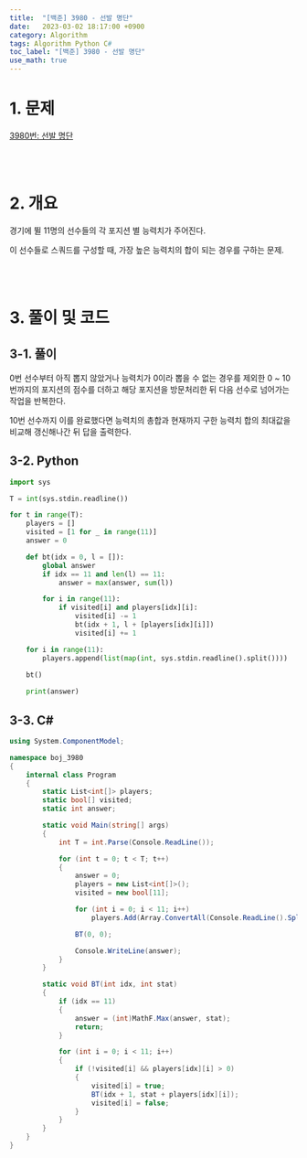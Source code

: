 ```yaml
---
title:  "[백준] 3980 - 선발 명단"
date:   2023-03-02 18:17:00 +0900
category: Algorithm
tags: Algorithm Python C#
toc_label: "[백준] 3980 - 선발 명단"
use_math: true
---
```


# 1. 문제
[3980번: 선발 명단](https://www.acmicpc.net/problem/3980)

<br/>
<br/>

# 2. 개요
경기에 뛸 11명의 선수들의 각 포지션 별 능력치가 주어진다.

이 선수들로 스쿼드를 구성할 때, 가장 높은 능력치의 합이 되는 경우를 구하는 문제.

<br/>
<br/>

# 3. 풀이 및 코드
## 3-1. 풀이
0번 선수부터 아직 뽑지 않았거나 능력치가 0이라 뽑을 수 없는 경우를 제외한 0 ~ 10번까지의 포지션의 점수를 더하고 해당 포지션을 방문처리한 뒤 다음 선수로 넘어가는 작업을 반복한다.

10번 선수까지 이를 완료했다면 능력치의 총합과 현재까지 구한 능력치 합의 최대값을 비교해 갱신해나간 뒤 답을 출력한다.

## 3-2. Python

```python
import sys

T = int(sys.stdin.readline())

for t in range(T):
    players = []
    visited = [1 for _ in range(11)]
    answer = 0

    def bt(idx = 0, l = []):
        global answer
        if idx == 11 and len(l) == 11:
            answer = max(answer, sum(l))

        for i in range(11):
            if visited[i] and players[idx][i]:
                visited[i] -= 1
                bt(idx + 1, l + [players[idx][i]])
                visited[i] += 1

    for i in range(11):
        players.append(list(map(int, sys.stdin.readline().split())))
    
    bt()

    print(answer)
```

## 3-3. C#

```csharp
using System.ComponentModel;

namespace boj_3980
{
    internal class Program
    {
        static List<int[]> players;
        static bool[] visited;
        static int answer;

        static void Main(string[] args)
        {
            int T = int.Parse(Console.ReadLine());

            for (int t = 0; t < T; t++)
            {
                answer = 0;
                players = new List<int[]>();
                visited = new bool[11];

                for (int i = 0; i < 11; i++)
                    players.Add(Array.ConvertAll(Console.ReadLine().Split(), int.Parse));

                BT(0, 0);

                Console.WriteLine(answer);
            }
        }

        static void BT(int idx, int stat)
        {
            if (idx == 11)
            {
                answer = (int)MathF.Max(answer, stat);
                return;
            }

            for (int i = 0; i < 11; i++)
            {
                if (!visited[i] && players[idx][i] > 0)
                {
                    visited[i] = true;
                    BT(idx + 1, stat + players[idx][i]);
                    visited[i] = false;
                }
            }
        }
    }
}
```